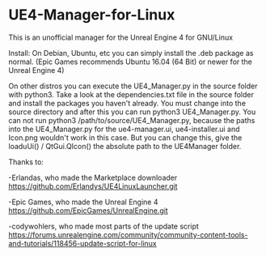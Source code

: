 # UE4-Manager-for-Linux
 This is an unofficial manager for the Unreal Engine 4 for GNU/Linux 

Install:
On Debian, Ubuntu, etc you can simply install the .deb package as normal. (Epic Games recommends Ubuntu 16.04 (64 Bit) or newer for the Unreal Engine 4)

On other distros you can execute the UE4_Manager.py in the source folder with python3. Take a look at the dependencies.txt file in the source folder and install the packages you haven't already. You must change into the source directory and after this you can run python3 UE4_Manager.py. You can not run python3 /path/to/source/UE4_Manager.py, because the paths into the UE4_Manager.py for the ue4-manager.ui, ue4-installer.ui and Icon.png wouldn't work in this case. But you can change this, give the loaduUi() / QtGui.QIcon() the absolute path to the UE4Manager folder.

Thanks to:

-Erlandas, who made the Marketplace downloader https://github.com/Erlandys/UE4LinuxLauncher.git

-Epic Games, who made the Unreal Engine 4 https://github.com/EpicGames/UnrealEngine.git

-codywohlers, who made most parts of the update script https://forums.unrealengine.com/community/community-content-tools-and-tutorials/118456-update-script-for-linux
